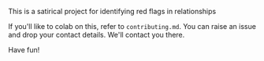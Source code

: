 This is a satirical project for identifying red flags in relationships

If you'll like to colab on this, refer to `contributing.md`. You can raise an issue and drop your contact details. We'll contact you there. 

Have fun! 